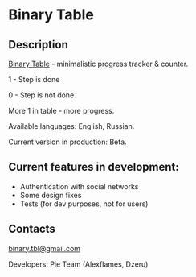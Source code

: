 # Binary Table

## Description

[Binary Table](http://binarytable.tk "Binary Table") - minimalistic progress tracker & counter.

1 - Step is done


0 - Step is not done

More 1 in table - more progress.

Available languages: English, Russian.

Current version in production: Beta.

## Current features in development:

* Authentication with social networks
* Some design fixes
* Tests (for dev purposes, not for users)

## Contacts

binary.tbl@gmail.com

Developers: Pie Team (Alexflames, Dzeru)